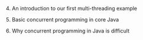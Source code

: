 4. An introduction to our first multi-threading example

5. Basic concurrent programming in core Java

6. Why concurrent programming in Java is difficult